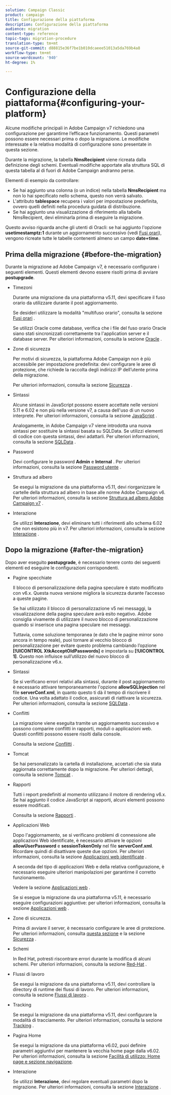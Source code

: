 ```yaml
---
solution: Campaign Classic
product: campaign
title: Configurazione della piattaforma
description: Configurazione della piattaforma
audience: migration
content-type: reference
topic-tags: migration-procedure
translation-type: tm+mt
source-git-commit: d88815e36f7be1b010dcaeee51013a5da769b4a8
workflow-type: tm+mt
source-wordcount: '940'
ht-degree: 1%

---
```



# Configurazione della piattaforma{#configuring-your-platform}

Alcune modifiche principali in Adobe Campaign v7 richiedono una configurazione per garantirne l’efficace funzionamento. Questi parametri possono essere necessari prima o dopo la migrazione. Le modifiche interessate e la relativa modalità di configurazione sono presentate in questa sezione.

Durante la migrazione, la tabella **NmsRecipient** viene ricreata dalla definizione degli schemi. Eventuali modifiche apportate alla struttura SQL di questa tabella al di fuori di Adobe Campaign andranno perse.

Elementi di esempio da controllare:

* Se hai aggiunto una colonna (o un indice) nella tabella **NmsRecipient** ma non lo hai specificato nello schema, questo non verrà salvato.
* L&#39;attributo **tablespace** recupera i valori per impostazione predefinita, ovvero quelli definiti nella procedura guidata di distribuzione.
* Se hai aggiunto una visualizzazione di riferimento alla tabella NmsRecipient, devi eliminarla prima di eseguire la migrazione.

Questo avviso riguarda anche gli utenti di Oracli: se hai aggiunto l&#39;opzione **usetimestamptz:1** durante un aggiornamento successivo (vedi [Fusi orari](../../migration/using/general-configurations.md#time-zones)), vengono ricreate tutte le tabelle contenenti almeno un campo **date+time**.

## Prima della migrazione {#before-the-migration}

Durante la migrazione ad Adobe Campaign v7, è necessario configurare i seguenti elementi. Questi elementi devono essere risolti prima di avviare **postupgrade**.

* Timezoni

   Durante una migrazione da una piattaforma v5.11, devi specificare il fuso orario da utilizzare durante il post aggiornamento.

   Se desideri utilizzare la modalità &quot;multifuso orario&quot;, consulta la sezione [Fusi orari](../../migration/using/general-configurations.md#time-zones) .

   Se utilizzi Oracle come database, verifica che i file del fuso orario Oracle siano stati sincronizzati correttamente tra l&#39;application server e il database server. Per ulteriori informazioni, consulta la sezione [Oracle](../../migration/using/general-configurations.md#oracle) .

* Zone di sicurezza

   Per motivi di sicurezza, la piattaforma Adobe Campaign non è più accessibile per impostazione predefinita: devi configurare le aree di protezione, che richiede la raccolta degli indirizzi IP dell’utente prima della migrazione.

   Per ulteriori informazioni, consulta la sezione [Sicurezza](../../migration/using/general-configurations.md#security) .

* Sintassi

   Alcune sintassi in JavaScript possono essere accettate nelle versioni 5.11 e 6.02 e non più nella versione v7, a causa dell&#39;uso di un nuovo interprete. Per ulteriori informazioni, consulta la sezione [JavaScript](../../migration/using/general-configurations.md#javascript) .

   Analogamente, in Adobe Campaign v7 viene introdotta una nuova sintassi per sostituire la sintassi basata su SQLData. Se utilizzi elementi di codice con questa sintassi, devi adattarli. Per ulteriori informazioni, consulta la sezione [SQLData](../../migration/using/general-configurations.md#sqldata) .

* Password

   Devi configurare le password **Admin** e **Internal** . Per ulteriori informazioni, consulta la sezione [Password utente](../../migration/using/before-starting-migration.md#user-passwords) .

* Struttura ad albero

   Se esegui la migrazione da una piattaforma v5.11, devi riorganizzare le cartelle della struttura ad albero in base alle norme Adobe Campaign v6. Per ulteriori informazioni, consulta la sezione [Struttura ad albero Adobe Campaign v7](../../migration/using/specific-configurations-in-v5-11.md#campaign-vseven-tree-structure) .

* Interazione

   Se utilizzi **Interazione**, devi eliminare tutti i riferimenti allo schema 6.02 che non esistono più in v7. Per ulteriori informazioni, consulta la sezione [Interazione](../../migration/using/general-configurations.md#interaction) .

## Dopo la migrazione {#after-the-migration}

Dopo aver eseguito **postupgrade**, è necessario tenere conto dei seguenti elementi ed eseguire le configurazioni corrispondenti.

* Pagine specchiate

   Il blocco di personalizzazione della pagina speculare è stato modificato con v6.x. Questa nuova versione migliora la sicurezza durante l’accesso a queste pagine.

   Se hai utilizzato il blocco di personalizzazione v5 nei messaggi, la visualizzazione della pagina speculare avrà esito negativo. Adobe consiglia vivamente di utilizzare il nuovo blocco di personalizzazione quando si inserisce una pagina speculare nei messaggi.

   Tuttavia, come soluzione temporanea (e dato che le pagine mirror sono ancora in tempo reale), puoi tornare al vecchio blocco di personalizzazione per evitare questo problema cambiando l’opzione **[!UICONTROL XtkAcceptOldPasswords]** e impostarla su **[!UICONTROL 1]**. Questo non influisce sull’utilizzo del nuovo blocco di personalizzazione v6.x.

* Sintassi

   Se si verificano errori relativi alla sintassi, durante il post aggiornamento è necessario attivare temporaneamente l&#39;opzione **allowSQLInjection** nel file **serverConf.xml**, in quanto questo ti dà il tempo di riscrivere il codice. Una volta adattato il codice, assicurati di riattivare la sicurezza. Per ulteriori informazioni, consulta la sezione [SQLData](../../migration/using/general-configurations.md#sqldata) .

* Conflitti

   La migrazione viene eseguita tramite un aggiornamento successivo e possono comparire conflitti in rapporti, moduli o applicazioni web. Questi conflitti possono essere risolti dalla console.

   Consulta la sezione [Conflitti](../../migration/using/general-configurations.md#conflicts) .

* Tomcat

   Se hai personalizzato la cartella di installazione, accertati che sia stata aggiornata correttamente dopo la migrazione. Per ulteriori dettagli, consulta la sezione [Tomcat](../../migration/using/general-configurations.md#tomcat) .

* Rapporti

   Tutti i report predefiniti al momento utilizzano il motore di rendering v6.x. Se hai aggiunto il codice JavaScript ai rapporti, alcuni elementi possono essere modificati.

   Consulta la sezione [Rapporti](../../migration/using/general-configurations.md#reports) .

* Applicazioni Web

   Dopo l&#39;aggiornamento, se si verificano problemi di connessione alle applicazioni Web identificate, è necessario attivare le opzioni **allowUserPassword** e **sessionTokenOnly** nel file **serverConf.xml**. Ricordare quindi di disattivare queste due opzioni. Per ulteriori informazioni, consulta la sezione [Applicazioni web identificate](../../migration/using/general-configurations.md#identified-web-applications) .

   A seconda del tipo di applicazioni Web e della relativa configurazione, è necessario eseguire ulteriori manipolazioni per garantirne il corretto funzionamento.

   Vedere la sezione [Applicazioni web](../../migration/using/general-configurations.md#web-applications) .

   Se si esegue la migrazione da una piattaforma v5.11, è necessario eseguire configurazioni aggiuntive: per ulteriori informazioni, consulta la sezione [Applicazioni web](../../migration/using/specific-configurations-in-v5-11.md#web-applications) .

* Zone di sicurezza.

   Prima di avviare il server, è necessario configurare le aree di protezione. Per ulteriori informazioni, consulta [questa sezione](../../installation/using/security-zones.md) e la sezione [Sicurezza](../../migration/using/general-configurations.md#security) .

* Schemi

   In Red Hat, potresti riscontrare errori durante la modifica di alcuni schemi. Per ulteriori informazioni, consulta la sezione [Red-Hat](../../migration/using/general-configurations.md#red-hat) .

* Flussi di lavoro

   Se esegui la migrazione da una piattaforma v5.11, devi controllare la directory di runtime dei flussi di lavoro. Per ulteriori informazioni, consulta la sezione [Flussi di lavoro](../../migration/using/specific-configurations-in-v5-11.md#workflows) .

* Tracking

   Se esegui la migrazione da una piattaforma v5.11, devi configurare la modalità di tracciamento. Per ulteriori informazioni, consulta la sezione [Tracking](../../migration/using/specific-configurations-in-v5-11.md#tracking) .

* Pagina Home

   Se esegui la migrazione da una piattaforma v6.02, puoi definire parametri aggiuntivi per mantenere la vecchia home page dalla v6.02. Per ulteriori informazioni, consulta la sezione [Facilità di utilizzo: Home page e sezione navigazione](../../migration/using/specific-configurations-in-v6-02.md#user-friendliness--home-page-and-navigation).

* Interazione

   Se utilizzi **Interazione**, devi regolare eventuali parametri dopo la migrazione. Per ulteriori informazioni, consulta la sezione [Interazione](../../migration/using/general-configurations.md#interaction) .

